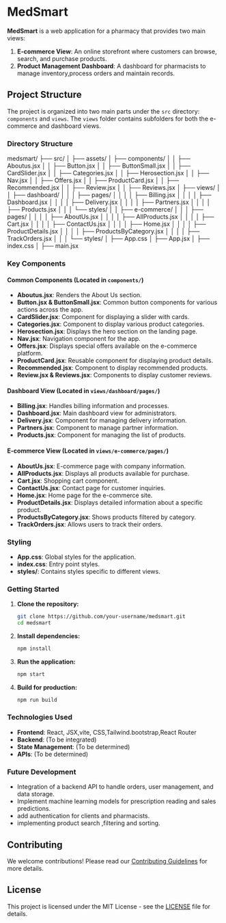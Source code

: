 # MedSmart

**MedSmart** is a web application for a pharmacy that provides two main views:
1. **E-commerce View**: An online storefront where customers can browse, search, and purchase products.
2. **Product Management Dashboard**: A dashboard for pharmacists to manage inventory,process orders and maintain records.

## Project Structure

The project is organized into two main parts under the `src` directory: `components` and `views`. The `views` folder contains subfolders for both the e-commerce and dashboard views.

### Directory Structure

medsmart/ ├── src/ │ ├── assets/ │ ├── components/ │ │ ├── Aboutus.jsx │ │ ├── Button.jsx │ │ ├── ButtonSmall.jsx │ │ ├── CardSlider.jsx │ │ ├── Categories.jsx │ │ ├── Herosection.jsx │ │ ├── Nav.jsx │ │ ├── Offers.jsx │ │ ├── ProductCard.jsx │ │ ├── Recommended.jsx │ │ ├── Review.jsx │ │ ├── Reviews.jsx │ ├── views/ │ │ ├── dashboard/ │ │ │ ├── pages/ │ │ │ │ ├── Billing.jsx │ │ │ │ ├── Dashboard.jsx │ │ │ │ ├── Delivery.jsx │ │ │ │ ├── Partners.jsx │ │ │ │ ├── Products.jsx │ │ │ └── styles/ │ │ ├── e-commerce/ │ │ │ ├── pages/ │ │ │ │ ├── AboutUs.jsx │ │ │ │ ├── AllProducts.jsx │ │ │ │ ├── Cart.jsx │ │ │ │ ├── ContactUs.jsx │ │ │ │ ├── Home.jsx │ │ │ │ ├── ProductDetails.jsx │ │ │ │ ├── ProductsByCategory.jsx │ │ │ │ ├── TrackOrders.jsx │ │ │ └── styles/ │ ├── App.css │ ├── App.jsx │ ├── index.css │ ├── main.jsx


### Key Components

#### Common Components (Located in `components/`)

- **Aboutus.jsx**: Renders the About Us section.
- **Button.jsx & ButtonSmall.jsx**: Common button components for various actions across the app.
- **CardSlider.jsx**: Component for displaying a slider with cards.
- **Categories.jsx**: Component to display various product categories.
- **Herosection.jsx**: Displays the hero section on the landing page.
- **Nav.jsx**: Navigation component for the app.
- **Offers.jsx**: Displays special offers available on the e-commerce platform.
- **ProductCard.jsx**: Reusable component for displaying product details.
- **Recommended.jsx**: Component to display recommended products.
- **Review.jsx & Reviews.jsx**: Components to display customer reviews.

#### Dashboard View (Located in `views/dashboard/pages/`)

- **Billing.jsx**: Handles billing information and processes.
- **Dashboard.jsx**: Main dashboard view for administrators.
- **Delivery.jsx**: Component for managing delivery information.
- **Partners.jsx**: Component to manage partner information.
- **Products.jsx**: Component for managing the list of products.

#### E-commerce View (Located in `views/e-commerce/pages/`)

- **AboutUs.jsx**: E-commerce page with company information.
- **AllProducts.jsx**: Displays all products available for purchase.
- **Cart.jsx**: Shopping cart component.
- **ContactUs.jsx**: Contact page for customer inquiries.
- **Home.jsx**: Home page for the e-commerce site.
- **ProductDetails.jsx**: Displays detailed information about a specific product.
- **ProductsByCategory.jsx**: Shows products filtered by category.
- **TrackOrders.jsx**: Allows users to track their orders.

### Styling

- **App.css**: Global styles for the application.
- **index.css**: Entry point styles.
- **styles/**: Contains styles specific to different views.

### Getting Started

1. **Clone the repository:**

    ```bash
    git clone https://github.com/your-username/medsmart.git
    cd medsmart
    ```

2. **Install dependencies:**

    ```bash
    npm install
    ```

3. **Run the application:**

    ```bash
    npm start
    ```

4. **Build for production:**

    ```bash
    npm run build
    ```

### Technologies Used

- **Frontend**: React, JSX,vite, CSS,Tailwind.bootstrap,React Router
- **Backend**: (To be integrated)
- **State Management**: (To be determined)
- **APIs**: (To be determined)

### Future Development

- Integration of a backend API to handle orders, user management, and data storage.
- Implement machine learning models for prescription reading and sales predictions.
- add authentication for clients and pharmacists.
- implementing product search ,filtering and sorting.


## Contributing

We welcome contributions! Please read our [Contributing Guidelines](CONTRIBUTING.md) for more details.

## License

This project is licensed under the MIT License - see the [LICENSE](LICENSE) file for details.
